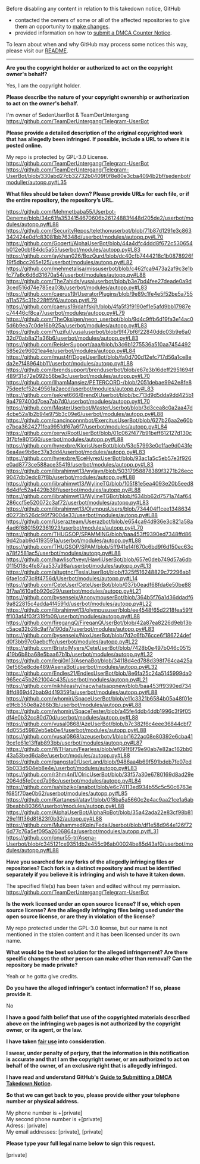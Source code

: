 Before disabling any content in relation to this takedown notice, GitHub
- contacted the owners of some or all of the affected repositories to give them an opportunity to [make changes](https://docs.github.com/en/github/site-policy/dmca-takedown-policy#a-how-does-this-actually-work).
- provided information on how to [submit a DMCA Counter Notice](https://docs.github.com/en/articles/guide-to-submitting-a-dmca-counter-notice).

To learn about when and why GitHub may process some notices this way, please visit our [README](https://github.com/github/dmca/blob/master/README.md).

---

**Are you the copyright holder or authorized to act on the copyright owner's behalf?**

Yes, I am the copyright holder.

**Please describe the nature of your copyright ownership or authorization to act on the owner's behalf.**

I'm owner of SedenUserBot & TeamDerUntergang
https://github.com/TeamDerUntergang/Telegram-UserBot

**Please provide a detailed description of the original copyrighted work that has allegedly been infringed. If possible, include a URL to where it is posted online.**

My repo is protected by GPL-3.0 License. 
https://github.com/TeamDerUntergang/Telegram-UserBot  
https://github.com/TeamDerUntergang/Telegram-UserBot/blob/330abd27cb32732b0409f0f8e80e3cba4094b2bf/sedenbot/moduller/autopp.py#L35

**What files should be taken down? Please provide URLs for each file, or if the entire repository, the repository’s URL.**

https://github.com/Mehmetbaba55/Userbot-Deneme/blob/34c61fa3534154670606b26124883f448d205de2/userbot/modules/autopp.py#L88  
https://github.com/SecurityRepos/telethonuserbot/blob/71b87d1291e3c863342424e0dfc83081bb76348d/userbot/modules/autopp.py#L70  
https://github.com/Goqerti/AlphaUserBot/blob/44a4dfc4ddd8f672c530654b012e0cbf84dc5a55/userbot/modules/autopp.py#L83  
https://github.com/aykhan026/BozQurd/blob/dc40cfb7444218c1b0878926f19f5dbcc265e125/userbot/modules/autopp.py#L82  
https://github.com/mehmetalisa/missuserbot/blob/c462fca9473a2af9c3e1bfc77a6c6d6d31670a54/userbot/modules/autopp.py#L88  
https://github.com/TheZahids/yusaluserbot/blob/b3e7bd4fee27deade0a9d3ced516d74e785ea03b/userbot/modules/autopp.py#L83  
https://github.com/caerus19/UseratorPlugins/blob/9e89c1fe4e5f52be5a755a11a575c31b228ff5f6/autopp.py#L79  
https://github.com/caerus19/dahfskjh/blob/4fa5f3f9190ef1e5afd9bb17987ec74446cf8ca7/userbot/modules/autopp.py#L79  
https://github.com/TheOksigen/neon_userbot/blob/9d4c9ffb6d19fa3e14ac05d6b9ea7c0de16b925a/userbot/modules/autopp.py#L83  
https://github.com/Yuziful/yusaluserbot/blob/9f47bf6f22840ddc03b9e6a032d70ab8a21a36b6/userbot/modules/autopp.py#L83  
https://github.com/ReislerSupport/aaa/blob/b3c6b1275536a510aa7454492585e2e96021ea4e/userbot/modules/autopp.py#L84  
https://github.com/must4f/DogeUserBot/blob/fa0d700d12efc717d56a1ce8eda2e7f48964bb11/userbot/modules/autopp.py#L88  
https://github.com/brendsupport/brenduserbot/blob/e67e3b16deff2951694f489f31d72e092b56be3c/userbot/modules/autopp.py#L70  
https://github.com/IlhamMansiez/PETERCORD-/blob/2051debae9942e8fe875deefcf52c49561a2aecd/userbot/modules/autopp.py#L83  
https://github.com/sekret666/BrendXUserbot/blob/bc713d9d5dda9dd425b19a4797400d7cea7ab7d0/userbot/modules/autopp.py#L70  
https://github.com/MasterUserbot/MasterUserbot/blob/3d3cea8c0a2aa47d4cbe52a1b2b94e975b3c09e6/userbot/modules/autopp.py#L88  
https://github.com/cancinconnnbot/ExercitusUserBot/blob/627b26aa2e60be7bca3624271fea9951df67a6f7/userbot/modules/autopp.py#L84  
https://github.com/xerw/RootUserBot/blob/01c062f477b91beff612127d130c3f7bfe801560/userbot/modules/autopp.py#L88  
https://github.com/hyrexbre/KlorisUserBott/blob/53c57993e0c1fae9d043fe6ea4ae9b6ec37a3dd4/userbot/modules/autopp.py#L83  
https://github.com/hyrexbre/EceHyrexUserBot/blob/93ac1a5c5eb57e3f926e0ad8773ce588ace35419/userbot/modules/autopp.py#L83  
https://github.com/iibrahimwt13/wylayn/blob/50317958878389f3271b26ecc9047db0edc87f8b/userbot/modules/autopp.py#L88  
https://github.com/iibrahimwt13/WylineTG/blob/105f81e5ea4093e20b5eed86d4dfc52a4429b38f/userbot/modules/autopp.py#L88  
https://github.com/iibrahimwt13/WylineTGBot/blob/f634bb62d7571a74af64286ccf5e520072c3af72/userbot/modules/autopp.py#L83  
https://github.com/iibrahimwt13/OlympusUsers/blob/734404f1cee1348634d0273b526dc96f79004e33/userbot/modules/autopp.py#L88  
https://github.com/Userazteam/Userazbot/blob/e654ca94d936e3c821a58a4ad6f6801592361923/userbot/modules/autopp.py#L70  
https://github.com/THUGSOP/SPAMMING/blob/baa453ff9390ed7348ffd869d42bab9d4193591a/userbot/modules/autopp.py#L88  
https://github.com/THUGSOP/SPAM/blob/5ff941e14f670c6bd9f6d150ec63ca78f2581ac5/userbot/modules/autopp.py#L88  
https://github.com/hawlisoftveyr/HawliUserBot/blob/657e0deb749d57a6db0115018c4fe87aa537a98a/userbot/modules/autopp.py#L13  
https://github.com/altugtnc/TeslaUserBot/blob/f325f516248829c72296ab16fae1cd73c8f4756d/Userbot/modules/autopp.py#L14  
https://github.com/CeteUser/CeteUserBot/blob/037b0eadf68fda6e50be883f7aa1610a6b920d29/userbot/modules/autopp.py#L21  
https://github.com/bysenseix/AnonymouserBot/blob/364b5f76a1d36ddadf69a822815c4adda4f4591d/userbot/modules/autopp.py#L22  
https://github.com/iibrahimwt13/olympususer/blob/ee4548f65d2218fea591fff103af4f03f319fb09/userbot/modules/autopp.py#L88  
https://github.com/fireganqQ/FireqanQUserBot/blob/42a87ea8226d9eb13bc5ace32b28c9af7a190da7/userbot/modules/autopp.py#L83  
https://github.com/bysenseix/NoxUserBot/blob/7d2c6fb76cce6f186724defd0f3bb97c0aebcffc/userbot/modules/autopp.py#L22  
https://github.com/BristolMyers/CeteUserBot/blob/7428b0e497b046c0515419b6b8ba68e5baa67b1b/userbot/modules/autopp.py#L32  
https://github.com/legi0n13/AsenaBot/blob/34118d4ed788d398f764ca425a0ef565e8cde489/AsenaBot/userbot/modules/autopp.py#L32  
https://github.com/Endles21/EndlesUserBot/blob/8e6fa25c24a5145999da0965ec45b2621004c435/userbot/modules/autopp.py#L21  
https://github.com/nikhileashy/nacwhatsappnew/blob/baa453ff9390ed7348ffd869d42bab9d4193591a/userbot/modules/autopp.py#L88  
https://github.com/whomiri/SpaceUserBot/blob/e11c3321b6584b05a48f01ee9fcb350e8a266b3b/userbot/modules/autopp.py#L88  
https://github.com/whomiri/SpaceTester/blob/a45fe4ddb4ddb1996c3f9f05df4e0b32cc80d70d/userbot/modules/autopp.py#L88  
https://github.com/vusal0868/AzeUserBot/blob/b7c382f6c4eee36844cbf74d055d5982eb5eb0e4/userbot/modules/autopp.py#L88  
https://github.com/vusal0868/azeuserbotv1/blob/1622ac08e80392e6cba419ce1e61e13ffab893bb/userbot/modules/autopp.py#L87  
https://github.com/WTHarun/Fearless/blob/ef091f6f79e90ab7e82ac162bb043a53bed6da8e/userbot/modules/autopp.py#L88  
https://github.com/gangsta0/UserLand/blob/9486aa4b69f591bdeb7fe07ed5b033d504eb8e4e/userbot/modules/autopp.py#L83  
https://github.com/r3hm4nl1/OlricUserBot/blob/33f57a30e6780169d8ad29e2064d5fe0ced7a98c/userbot/modules/autopp.py#L84  
https://github.com/sahibziko/anabot/blob/e6c74113ed934b55c5c50c6763ef685f70ae0b62/userbot/modules/autopp.py#L85  
https://github.com/Kartanesii/atav1/blob/0f8ba5a5660c2e4ac9aa21ce1a6ab9beabb80366/userbot/modules/autopp.py#L88  
https://github.com/AlphaUserBot/AlphaRoBot/blob/35a42ada22e83cf98b8129e11ff36d81823f0b32/autopp.py#L88  
https://github.com/MuhammedKpln/FedaiUserbot/blob/df1e58d964e126f726d77c76a5ef095a2606864a/userbot/modules/autopp.py#L31  
https://github.com/onur55-tr/Asena-Userbot/blob/c345121ce9351db2e455c96ab00024be85d43af0/userbot/modules/autopp.py#L88  

**Have you searched for any forks of the allegedly infringing files or repositories? Each fork is a distinct repository and must be identified separately if you believe it is infringing and wish to have it taken down.**

The specified file(s) has been taken and edited without my permission.
https://github.com/TeamDerUntergang/Telegram-UserBot

**Is the work licensed under an open source license? If so, which open source license? Are the allegedly infringing files being used under the open source license, or are they in violation of the license?**

My repo protected under the GPL-3.0 license, but our name is not mentioned in the stolen content and it has been licensed under its own name.

**What would be the best solution for the alleged infringement? Are there specific changes the other person can make other than removal? Can the repository be made private?**

Yeah or he gotta give credits.

**Do you have the alleged infringer’s contact information? If so, please provide it.**

No

**I have a good faith belief that use of the copyrighted materials described above on the infringing web pages is not authorized by the copyright owner, or its agent, or the law.**

**I have taken <a href="https://www.lumendatabase.org/topics/22">fair use</a> into consideration.**

**I swear, under penalty of perjury, that the information in this notification is accurate and that I am the copyright owner, or am authorized to act on behalf of the owner, of an exclusive right that is allegedly infringed.**

**I have read and understand GitHub's <a href="https://docs.github.com/articles/guide-to-submitting-a-dmca-takedown-notice/">Guide to Submitting a DMCA Takedown Notice</a>.**

**So that we can get back to you, please provide either your telephone number or physical address.**

My phone number is +[private]  
My second phone number is +[private]  
Adress: [private]  
My email addresses: [private], [private]  

**Please type your full legal name below to sign this request.**

[private]
